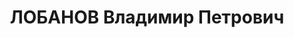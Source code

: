 ---
title: ЛОБАНОВ Владимир Петрович
description: "? - умер в 1937, член РКП(б) \n  Послужной список \n  - 1937  1-й секретарь\
  \ Шепетовского окружного комитета КП(б) Украины \n  1937  арестован"
---